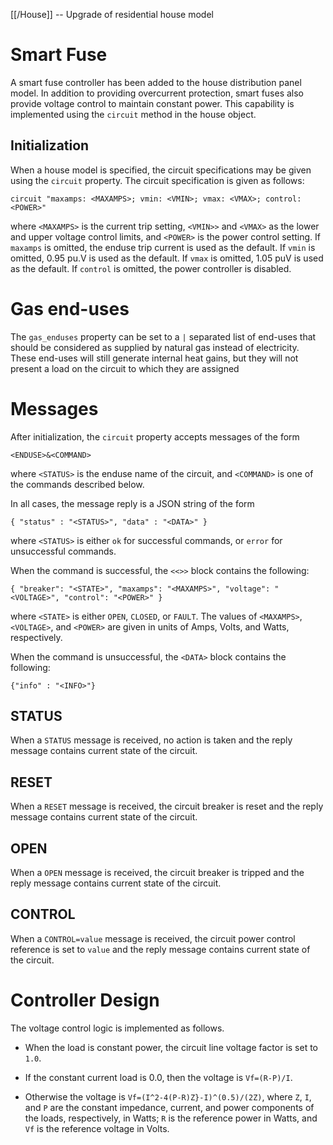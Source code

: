 [[/House]] -- Upgrade of residential house model

# Smart Fuse

A smart fuse controller has been added to the house distribution panel model.  In addition to providing overcurrent protection, smart fuses also provide voltage control to maintain constant power.  This capability is implemented using the `circuit` method in the house object.

## Initialization

When a house model is specified, the circuit specifications may be given using the <code>circuit</code> property.  The circuit specification is given as follows:

~~~
circuit "maxamps: <MAXAMPS>; vmin: <VMIN>; vmax: <VMAX>; control: <POWER>"
~~~

where `<MAXAMPS>` is the current trip setting, `<VMIN>>` and `<VMAX>` as the lower and upper voltage control limits, and `<POWER>` is the power control setting.  If `maxamps` is omitted, the enduse trip current is used as the default.  If `vmin` is omitted, 0.95 pu.V is used as the default.  If `vmax` is omitted, 1.05 puV is used as the default. If `control` is omitted, the power controller is disabled.

# Gas end-uses

The `gas_enduses` property can be set to a `|` separated list of end-uses that should be considered as supplied by natural gas instead of electricity.  These end-uses will still generate internal heat gains, but they will not present a load on the circuit to which they are assigned

# Messages

After initialization, the `circuit` property accepts messages of the form

~~~
<ENDUSE>&<COMMAND>
~~~

where `<STATUS>` is the enduse name of the circuit, and `<COMMAND>` is one of the commands described below.  

In all cases, the message reply is a JSON string of the form

~~~
{ "status" : "<STATUS>", "data" : "<DATA>" }
~~~

where `<STATUS>` is either `ok` for successful commands, or `error` for unsuccessful commands.

When the command is successful, the <code><<<DATA>>></code> block contains the following:

~~~
{ "breaker": "<STATE>", "maxamps": "<MAXAMPS>", "voltage": "<VOLTAGE>", "control": "<POWER>" }
~~~

where `<STATE>` is either `OPEN`, `CLOSED`, or `FAULT`.  The values of `<MAXAMPS>`, `<VOLTAGE>`, and `<POWER>` are given in units of Amps, Volts, and Watts, respectively.

When the command is unsuccessful, the `<DATA>` block contains the following:

~~~
{"info" : "<INFO>"}
~~~

## STATUS

When a `STATUS` message is received, no action is taken and the reply message contains current state of the circuit.

## RESET

When a `RESET` message is received, the circuit breaker is reset and the reply message contains current state of the circuit.

## OPEN

When a `OPEN` message is received, the circuit breaker is tripped and the reply message contains current state of the circuit.

## CONTROL

When a `CONTROL=value` message is received, the circuit power control reference is set to `value` and the reply message contains current state of the circuit.

# Controller Design

The voltage control logic is implemented as follows.  

* When the load is constant power, the circuit line voltage factor is set to `1.0`.  

* If the constant current load is 0.0, then the voltage is `Vf=(R-P)/I`.

* Otherwise the voltage is `Vf=(I^2-4(P-R)Z}-I)^(0.5)/(2Z)`, where `Z`, `I`, and `P` are the constant impedance, current, and power components of the loads, respectively, in Watts; `R` is the reference power in Watts, and `Vf` is the reference voltage in Volts.

